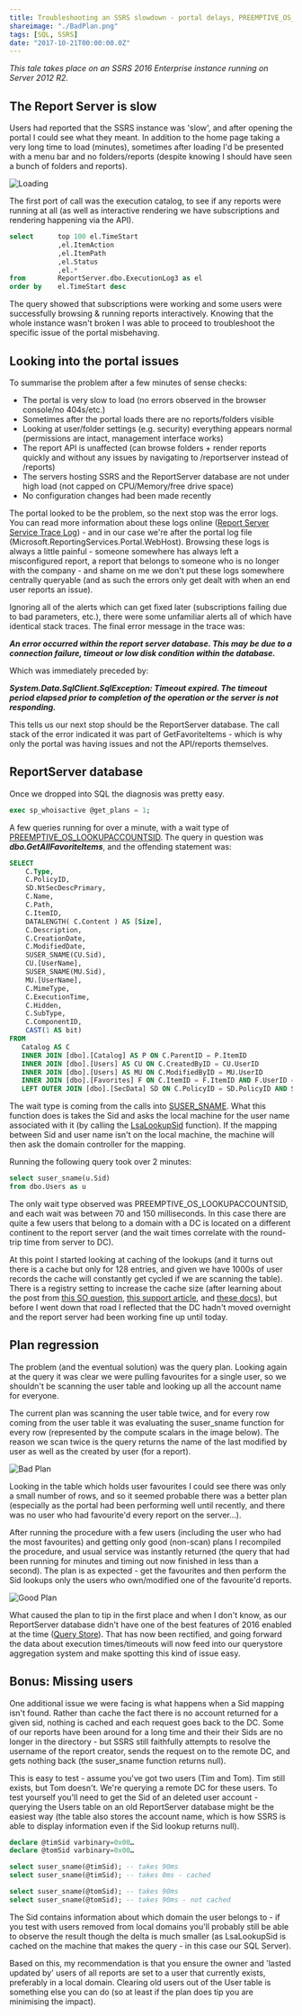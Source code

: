 ```yaml
---
title: Troubleshooting an SSRS slowdown - portal delays, PREEMPTIVE_OS_LOOKUPACCOUNTSID, and bad plans
shareimage: "./BadPlan.png"
tags: [SQL, SSRS]
date: "2017-10-21T00:00:00.0Z"
---
```


_This tale takes place on an SSRS 2016 Enterprise instance running on Server 2012 R2._

## The Report Server is slow

Users had reported that the SSRS instance was 'slow', and after opening the portal I could see what they meant. In addition to the home page taking a very long time to load (minutes), sometimes after loading I'd be presented with a menu bar and no folders/reports (despite knowing I should have seen a bunch of folders and reports).

![Loading](./Loading.png)

The first port of call was the execution catalog, to see if any reports were running at all (as well as interactive rendering we have subscriptions and rendering happening via the API).

```sql
select      top 100 el.TimeStart
            ,el.ItemAction
            ,el.ItemPath
            ,el.Status
            ,el.*
from        ReportServer.dbo.ExecutionLog3 as el
order by    el.TimeStart desc
```

The query showed that subscriptions were working and some users were successfully browsing & running reports interactively. Knowing that the whole instance wasn't broken I was able to proceed to troubleshoot the specific issue of the portal misbehaving.

<!--more-->

## Looking into the portal issues

To summarise the problem after a few minutes of sense checks:

- The portal is very slow to load (no errors observed in the browser console/no 404s/etc.)
- Sometimes after the portal loads there are no reports/folders visible
- Looking at user/folder settings (e.g. security) everything appears normal (permissions are intact, management interface works)
- The report API is unaffected (can browse folders + render reports quickly and without any issues by navigating to /reportserver instead of /reports)
- The servers hosting SSRS and the ReportServer database are not under high load (not capped on CPU/Memory/free drive space)
- No configuration changes had been made recently

The portal looked to be the problem, so the next stop was the error logs. You can read more information about these logs online ([Report Server Service Trace Log](https://docs.microsoft.com/en-us/sql/reporting-services/report-server/report-server-service-trace-log)) - and in our case we're after the portal log file (Microsoft.ReportingServices.Portal.WebHost). Browsing these logs is always a little painful - someone somewhere has always left a misconfigured report, a report that belongs to someone who is no longer with the company - and shame on me we don't put these logs somewhere centrally queryable (and as such the errors only get dealt with when an end user reports an issue).

Ignoring all of the alerts which can get fixed later (subscriptions failing due to bad parameters, etc.), there were some unfamiliar alerts all of which have identical stack traces. The final error message in the trace was:

**_An error occurred within the report server database. This may be due to a connection failure, timeout or low disk condition within the database._**

Which was immediately preceded by:

**_System.Data.SqlClient.SqlException: Timeout expired. The timeout period elapsed prior to completion of the operation or the server is not responding._**

This tells us our next stop should be the ReportServer database. The call stack of the error indicated it was part of GetFavoriteItems - which is why only the portal was having issues and not the API/reports themselves.

## ReportServer database

Once we dropped into SQL the diagnosis was pretty easy.

```sql
exec sp_whoisactive @get_plans = 1;
```

A few queries running for over a minute, with a wait type of [PREEMPTIVE_OS_LOOKUPACCOUNTSID](https://www.sqlskills.com/help/waits/preemptive_os_lookupaccountsid/). The query in question was **_dbo.GetAllFavoriteItems_**, and the offending statement was:

```sql
SELECT
    C.Type,
    C.PolicyID,
    SD.NtSecDescPrimary,
    C.Name,
    C.Path,
    C.ItemID,
    DATALENGTH( C.Content ) AS [Size],
    C.Description,
    C.CreationDate,
    C.ModifiedDate,
    SUSER_SNAME(CU.Sid),
    CU.[UserName],
    SUSER_SNAME(MU.Sid),
    MU.[UserName],
    C.MimeType,
    C.ExecutionTime,
    C.Hidden,
    C.SubType,
    C.ComponentID,
    CAST(1 AS bit)
FROM
   Catalog AS C
   INNER JOIN [dbo].[Catalog] AS P ON C.ParentID = P.ItemID
   INNER JOIN [dbo].[Users] AS CU ON C.CreatedByID = CU.UserID
   INNER JOIN [dbo].[Users] AS MU ON C.ModifiedByID = MU.UserID
   INNER JOIN [dbo].[Favorites] F ON C.ItemID = F.ItemID AND F.UserID = @UserID
   LEFT OUTER JOIN [dbo].[SecData] SD ON C.PolicyID = SD.PolicyID AND SD.AuthType = @AuthType
```

The wait type is coming from the calls into [SUSER_SNAME](https://docs.microsoft.com/en-us/sql/t-sql/functions/suser-sname-transact-sql). What this function does is takes the Sid and asks the local machine for the user name associated with it (by calling the [LsaLookupSid](<https://technet.microsoft.com/en-us/library/ff428139(v=ws.10).aspx#BKMK_LsaLookupSIDs>) function). If the mapping between Sid and user name isn't on the local machine, the machine will then ask the domain controller for the mapping.

Running the following query took over 2 minutes:

```sql
select suser_sname(u.Sid)
from dbo.Users as u
```

The only wait type observed was PREEMPTIVE_OS_LOOKUPACCOUNTSID, and each wait was between 70 and 150 milliseconds. In this case there are quite a few users that belong to a domain with a DC is located on a different continent to the report server (and the wait times correlate with the round-trip time from server to DC).

At this point I started looking at caching of the lookups (and it turns out there is a cache but only for 128 entries, and given we have 1000s of user records the cache will constantly get cycled if we are scanning the table). There is a registry setting to increase the cache size (after learning about the post from [this SO question](https://stackoverflow.com/questions/31969101/ssrs-users-table), [this support article](https://support.microsoft.com/en-us/help/946358/the-lsalookupsids-function-may-return-the-old-user-name-instead-of-the), and [these docs](https://msdn.microsoft.com/en-us/library/ms721799.aspx)), but before I went down that road I reflected that the DC hadn't moved overnight and the report server had been working fine up until today.

## Plan regression

The problem (and the eventual solution) was the query plan. Looking again at the query it was clear we were pulling favourites for a single user, so we shouldn't be scanning the user table and looking up all the account name for everyone.

The current plan was scanning the user table twice, and for every row coming from the user table it was evaluating the suser_sname function for every row (represented by the compute scalars in the image below). The reason we scan twice is the query returns the name of the last modified by user as well as the created by user (for a report).

![Bad Plan](./BadPlan.png)

Looking in the table which holds user favourites I could see there was only a small number of rows, and so it seemed probable there was a better plan (especially as the portal had been performing well until recently, and there was no user who had favourite'd every report on the server…).

After running the procedure with a few users (including the user who had the most favourites) and getting only good (non-scan) plans I recompiled the procedure, and usual service was instantly returned (the query that had been running for minutes and timing out now finished in less than a second). The plan is as expected - get the favourites and then perform the Sid lookups only the users who own/modified one of the favourite'd reports.

![Good Plan](./GoodPlan.png)

What caused the plan to tip in the first place and when I don't know, as our ReportServer database didn't have one of the best features of 2016 enabled at the time ([Query Store](https://docs.microsoft.com/en-us/sql/relational-databases/performance/monitoring-performance-by-using-the-query-store)). That has now been rectified, and going forward the data about execution times/timeouts will now feed into our querystore aggregation system and make spotting this kind of issue easy.

## Bonus: Missing users

One additional issue we were facing is what happens when a Sid mapping isn't found. Rather than cache the fact there is no account returned for a given sid, nothing is cached and each request goes back to the DC. Some of our reports have been around for a long time and their their Sids are no longer in the directory - but SSRS still faithfully attempts to resolve the username of the report creator, sends the request on to the remote DC, and gets nothing back (the suser_sname function returns null).

This is easy to test - assume you've got two users (Tim and Tom). Tim still exists, but Tom doesn't. We're querying a remote DC for these users. To test yourself you'll need to get the Sid of an deleted user account - querying the Users table on an old ReportServer database might be the easiest way (the table also stores the account name, which is how SSRS is able to display information even if the Sid lookup returns null).

```sql
declare @timSid varbinary=0x00…
declare @tomSid varbinary=0x00…

select suser_sname(@timSid); -- takes 90ms
select suser_sname(@timSid); -- takes 0ms - cached

select suser_sname(@tomSid); -- takes 90ms
select suser_sname(@tomSid); -- takes 90ms - not cached
```

The Sid contains information about which domain the user belongs to - if you test with users removed from local domains you'll probably still be able to observe the result though the delta is much smaller (as LsaLookupSid is cached on the machine that makes the query - in this case our SQL Server).

Based on this, my recommendation is that you ensure the owner and 'lasted updated by' users of all reports are set to a user that currently exists, preferably in a local domain. Clearing old users out of the User table is something else you can do (so at least if the plan does tip you are minimising the impact).
